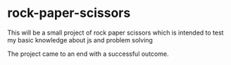 # rock-paper-scissors
This will be a small project of rock paper scissors
which is intended to test my basic knowledge about js
and problem solving

The project came to an end with a successful outcome.